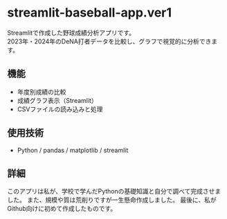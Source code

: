 # streamlit-baseball-app.ver1

Streamlitで作成した野球成績分析アプリです。  
2023年・2024年のDeNA打者データを比較し、グラフで視覚的に分析できます。

## 機能
- 年度別成績の比較
- 成績グラフ表示（Streamlit）
- CSVファイルの読み込みと処理

## 使用技術
- Python / pandas / matplotlib / streamlit

## 詳細
このアプリは私が、学校で学んだPythonの基礎知識と自分で調べて完成させました。
また、規模や質は荒削りですが一生懸命作成しました。
最後に、私がGithub向けに初めて作成したものです。
